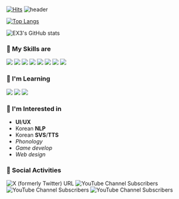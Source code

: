 
<!--
**EX3exp/EX3exp** is a ✨ _special_ ✨ repository because its `README.md` (this file) appears on your GitHub profile.

Here are some ideas to get you started:

- 🔭 I’m currently working on ...
- 🌱 I’m currently learning ...
- 👯 I’m looking to collaborate on ...
- 🤔 I’m looking for help with ...
- 💬 Ask me about ...
- 📫 How to reach me: ...
- 😄 Pronouns: ...
- ⚡ Fun fact: ...
-->
 [![Hits](https://hits.seeyoufarm.com/api/count/incr/badge.svg?url=https%3A%2F%2Fgithub.com%2FEX3exp&count_bg=%2379C83D&title_bg=%23555555&icon=&icon_color=%23E7E7E7&title=🐇TODAY%20VISITED&edge_flat=true)](https://hits.seeyoufarm.com)
![header](https://capsule-render.vercel.app/api?type=waving&color=0:38f9fc,100:0cf70c&reversal=true&height=240&section=header&text=%20Hello,Visitor!%20&desc=I'm%20EX3,%20a%20college%20student%20that%20learning%20various%20things.&descAlignY=52&descSize=19&animation=twinkling&fontSize=58&fontColor=38754f&fontAlignY=32&stroke=f5faf7&strokeWidth=3)

[![Top Langs](https://github-readme-stats.vercel.app/api/top-langs/?username=EX3exp&layout=compact&card_width=850&count-private=true&text_color=0fab9e&title_color=0fab2c&icon_color=0fab2c&langs_count=5&custom_title=🐇Languages%20Usage)](https://github.com/EX3exp/github-readme-stats)

![EX3's GitHub stats](https://github-readme-stats.vercel.app/api?username=EX3exp&show_icons=true&theme=transparent&card_width=850&ring_color=0fab2c&count-private=true&text_color=0fab9e&title_color=0fab2c&icon_color=0fab2c&custom_title=🐇Github%20Stats)

### 🐇 My Skills are
<img src="https://img.shields.io/badge/python-3670A0?style=for-the-badge&logo=python&logoColor=ffdd54"/>  <img src="https://img.shields.io/badge/GODOT-%23FFFFFF.svg?style=for-the-badge&logo=godot-engine"/>  <img src="https://img.shields.io/badge/java-%23ED8B00.svg?style=for-the-badge&logo=openjdk&logoColor=white"/>  <img src="https://img.shields.io/badge/c%23-%23239120.svg?style=for-the-badge&logo=c-sharp&logoColor=white"/>  <img src="https://img.shields.io/badge/Qt-%23217346.svg?style=for-the-badge&logo=Qt&logoColor=white"/>  <img src="https://img.shields.io/badge/html5-%23E34F26.svg?style=for-the-badge&logo=html5&logoColor=white"/>  <img src="https://img.shields.io/badge/bootstrap-%238511FA.svg?style=for-the-badge&logo=bootstrap&logoColor=white"/>  <img src="https://img.shields.io/badge/c++-%2300599C.svg?style=for-the-badge&logo=c%2B%2B&logoColor=white"/>

### 🐇 I'm Learning
<img src="https://img.shields.io/badge/java-%23ED8B00.svg?style=for-the-badge&logo=openjdk&logoColor=white"/>  <img src="https://img.shields.io/badge/c%23-%23239120.svg?style=for-the-badge&logo=c-sharp&logoColor=white"/>  <img src="https://img.shields.io/badge/c++-%2300599C.svg?style=for-the-badge&logo=c%2B%2B&logoColor=white"/>

### 🐇 I'm Interested in
- **UI**/**UX**
- Korean **NLP**
- Korean **SVS**/**TTS**
- *Phonology*
- *Game develop*
- *Web design*

### 🐇 Social Activities
<img alt="X (formerly Twitter) URL" src="https://img.shields.io/twitter/url?url=https%3A%2F%2Ftwitter.com%2Faine3_synth&style=for-the-badge&logo=x&label=A2NE"> <img alt="YouTube Channel Subscribers" src="https://img.shields.io/youtube/channel/subscribers/UC9zACAt63RzJQ_lpP8kuDmw?style=for-the-badge&logo=youtube&label=NERo">
 <img alt="YouTube Channel Subscribers" src="https://img.shields.io/youtube/channel/subscribers/UCBeyYqKdgZaUiNf8EX2-Reg?style=for-the-badge&logo=youtube&label=EX3"> <img alt="YouTube Channel Subscribers" src="https://img.shields.io/youtube/channel/subscribers/UCO5jdSvlqb-wZouVa0HFi5g?style=for-the-badge&logo=youtube&label=A2NE">




